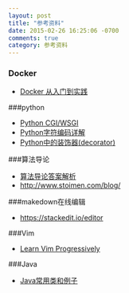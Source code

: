 ```yaml
---
layout: post
title: "参考资料"
date: 2015-02-26 16:25:06 -0700
comments: true
category: 参考资料
---
```

### Docker
* [Docker 从入门到实践](http://dockerpool.com/static/books/docker_practice/index.html)

###python
* [Python CGI/WSGI](http://webpython.codepoint.net/)
* [Python字符编码详解](http://www.cnblogs.com/huxi/articles/1897271.html)
* [Python中的装饰器(decorator)](http://www.cnblogs.com/Jerry-Chou/archive/2012/05/23/python-decorator-explain.html)

###算法导论
* [算法导论答案解析](http://clrs.skanev.com/)
* http://www.stoimen.com/blog/

###makedown在线编辑
* https://stackedit.io/editor

###Vim
* [Learn Vim Progressively](http://yannesposito.com/Scratch/en/blog/Learn-Vim-Progressively/)

###Java
* [Java常用类和例子](http://www.javased.com/?action=example-index)
